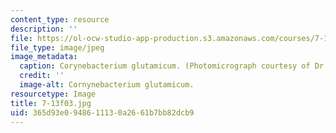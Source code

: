 ```yaml
---
content_type: resource
description: ''
file: https://ol-ocw-studio-app-production.s3.amazonaws.com/courses/7-13-experimental-microbial-genetics-fall-2003/365d93e0948611130a2661b7bb82dcb9_7-13f03.jpg
file_type: image/jpeg
image_metadata:
  caption: Corynebacterium glutamicum. (Photomicrograph courtesy of Dr. Philip Lessard.)
  credit: ''
  image-alt: Cornynebacterium glutamicum.
resourcetype: Image
title: 7-13f03.jpg
uid: 365d93e0-9486-1113-0a26-61b7bb82dcb9
---
```


